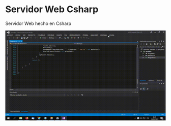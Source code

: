 # Servidor Web Csharp
Servidor Web hecho en Csharp

![Captura de Pantalla](https://raw.githubusercontent.com/RicardoValladares/Csharp/main/5%20ServidorWeb/captura.gif)
